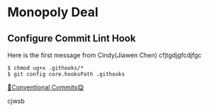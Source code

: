 # Monopoly Deal

## Configure Commit Lint Hook

Here is the first message from Cindy(Jiawen Chen)
cfjtgdjgfcdjfgc

```shell
$ chmod ug+x .githooks/*
$ git config core.hooksPath .githooks
```

[🌈Conventional Commits😋](https://www.conventionalcommits.org/en/v1.0.0/)

cjwsb
